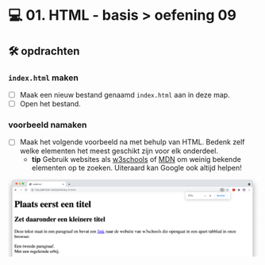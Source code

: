 # 💻 01. HTML - basis > oefening 09

## 🛠️ opdrachten

### `index.html` maken

- [ ] Maak een nieuw bestand genaamd `index.html` aan in deze map.
- [ ] Open het bestand.

### voorbeeld namaken

- [ ] Maak het volgende voorbeeld na met behulp van HTML. Bedenk zelf welke elementen het meest geschikt zijn voor elk onderdeel.
  - **tip** Gebruik websites als [w3schools](https://www.w3schools.com) of [MDN](https://developer.mozilla.org/en-US/docs/Web/HTML) om weinig bekende elementen op te zoeken. Uiteraard kan Google ook altijd helpen!

![Alt text](image.png)

